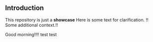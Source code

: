 ## Introduction
This repository is just a **showcase**
Here is some text for clarification.
!!
Some additional context.!!

Good morning!!!!
test test